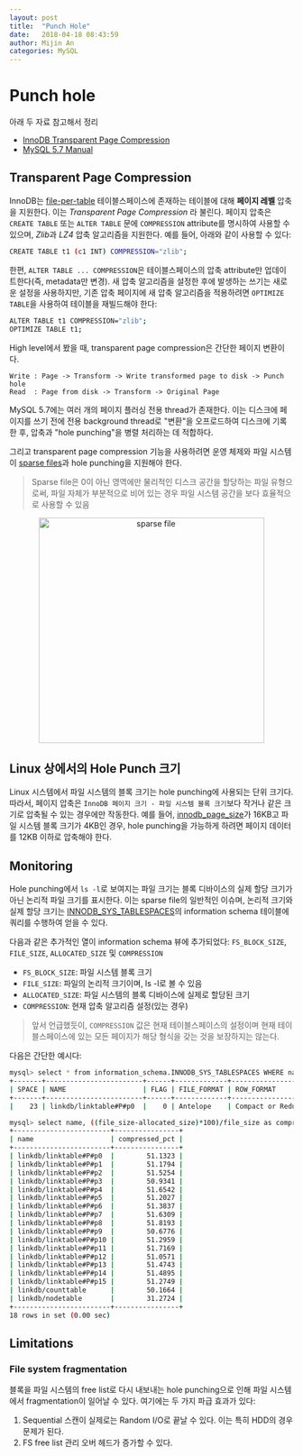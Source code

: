 ```yaml
---
layout: post
title:  "Punch Hole"
date:   2018-04-18 08:43:59
author: Mijin An
categories: MySQL
---
```


# Punch hole

아래 두 자료 참고해서 정리
- [InnoDB Transparent Page Compression](https://mysqlserverteam.com/innodb-transparent-page-compression/)
- [MySQL 5.7 Manual](https://dev.mysql.com/doc/refman/5.7/en/innodb-page-compression.html)

## Transparent Page Compression

InnoDB는 [file-per-table](https://dev.mysql.com/doc/refman/8.0/en/glossary.html#glos_file_per_table) 테이블스페이스에 존재하는 테이블에 대해 **페이지 레벨** 압축을 지원한다. 이는 *Transparent Page Compression* 라 불린다. 페이지 압축은 `CREATE TABLE` 또는 `ALTER TABLE` 문에 `COMPRESSION` attribute를 명시하여 사용할 수 있으며, *Zlib*과 *LZ4* 압축 알고리즘을 지원한다. 예를 들어, 아래와 같이 사용할 수 있다:

```bash
CREATE TABLE t1 (c1 INT) COMPRESSION="zlib";
```

한편, `ALTER TABLE ... COMPRESSION`은 테이블스페이스의 압축 attribute만 업데이트한다(즉, metadata만 변경). 새 압축 알고리즘을 설정한 후에 발생하는 쓰기는 새로운 설정을 사용하지만, 기존 압축 페이지에 새 압축 알고리즘을 적용하려면 `OPTIMIZE TABLE`을 사용하여 테이블을 재빌드해야 한다:

```bash
ALTER TABLE t1 COMPRESSION="zlib";
OPTIMIZE TABLE t1;
```

High level에서 봤을 때, transparent page compression은 간단한 페이지 변환이다.

```
Write : Page -> Transform -> Write transformed page to disk -> Punch hole
Read  : Page from disk -> Transform -> Original Page
```

MySQL 5.7에는 여러 개의 페이지 플러싱 전용 thread가 존재한다. 이는 디스크에 페이지를 쓰기 전에 전용 background thread로 "변환"을 오프로드하여 디스크에 기록한 후, 압축과 "hole punching"을 병렬 처리하는 데 적합하다.

그리고 transparent page compression 기능을 사용하려면 운영 체제와 파일 시스템이 [sparse files](https://en.wikipedia.org/wiki/Sparse_file)과 hole punching을 지원해야 한다.

> Sparse file은 0이 아닌 영역에만 물리적인 디스크 공간을 할당하는 파일 유형으로써, 파일 자체가 부분적으로 비어 있는 경우 파일 시스템 공간을 보다 효율적으로 사용할 수 있음

<p align="center">
<img src="https://upload.wikimedia.org/wikipedia/commons/thumb/9/9f/Sparse_file_%28en%29.svg/1024px-Sparse_file_%28en%29.svg.png" alt="sparse file" width="400" />
</p>

## Linux 상에서의 Hole Punch 크기

Linux 시스템에서 파일 시스템의 블록 크기는 hole punching에 사용되는 단위 크기다. 따라서, 페이지 압축은 `InnoDB 페이지 크기 - 파일 시스템 블록 크기`보다 작거나 같은 크기로 압축될 수 있는 경우에만 작동한다. 예를 들어, [innodb_page_size](https://dev.mysql.com/doc/refman/5.7/en/innodb-parameters.html#sysvar_innodb_page_size)가 16KB고 파일 시스템 블록 크기가 4KB인 경우, hole punching을 가능하게 하려면 페이지 데이터를 12KB 이하로 압축해야 한다.

## Monitoring

Hole punching에서 `ls -l`로 보여지는 파일 크기는 블록 디바이스의 실제 할당 크기가 아닌 논리적 파일 크기를 표시한다. 이는 sparse file의 일반적인 이슈며, 논리적 크기와 실제 할당 크기는 [INNODB_SYS_TABLESPACES](https://dev.mysql.com/doc/refman/5.7/en/innodb-sys-tablespaces-table.html)의 information schema 테이블에 쿼리를 수행하여 얻을 수 있다.

다음과 같은 추가적인 열이 information schema 뷰에 추가되었다: `FS_BLOCK_SIZE`, `FILE_SIZE`, `ALLOCATED_SIZE` 및 `COMPRESSION`

- `FS_BLOCK_SIZE`: 파일 시스템 블록 크기
- `FILE_SIZE`: 파일의 논리적 크기이며, ls -l로 볼 수 있음
- `ALLOCATED_SIZE`: 파일 시스템의 블록 디바이스에 실제로 할당된 크기
- `COMPRESSION`: 현재 압축 알고리즘 설정(있는 경우)

> 앞서 언급했듯이, `COMPRESSION` 값은 현재 테이블스페이스의 설정이며 현재 테이블스페이스에 있는 모든 페이지가 해당 형식을 갖는 것을 보장하지는 않는다.

다음은 간단한 예시다:

```bash
mysql> select * from information_schema.INNODB_SYS_TABLESPACES WHERE name like 'linkdb%';
+-------+------------------------+------+-------------+----------------------+-----------+---------------+------------+---------------+-------------+----------------+-------------+
| SPACE | NAME                   | FLAG | FILE_FORMAT | ROW_FORMAT           | PAGE_SIZE | ZIP_PAGE_SIZE | SPACE_TYPE | FS_BLOCK_SIZE | FILE_SIZE   | ALLOCATED_SIZE | COMPRESSION |
+-------+------------------------+------+-------------+----------------------+-----------+---------------+------------+---------------+-------------+----------------+-------------+
|    23 | linkdb/linktable#P#p0  |    0 | Antelope    | Compact or Redundant |     16384 |             0 | Single     |           512 |  4861198336 |     2376154112 | LZ4         |
```

```bash
mysql> select name, ((file_size-allocated_size)*100)/file_size as compressed_pct from information_schema.INNODB_SYS_TABLESPACES WHERE name like 'linkdb%';
+------------------------+----------------+
| name                   | compressed_pct |
+------------------------+----------------+
| linkdb/linktable#P#p0  |        51.1323 |
| linkdb/linktable#P#p1  |        51.1794 |
| linkdb/linktable#P#p2  |        51.5254 |
| linkdb/linktable#P#p3  |        50.9341 |
| linkdb/linktable#P#p4  |        51.6542 |
| linkdb/linktable#P#p5  |        51.2027 |
| linkdb/linktable#P#p6  |        51.3837 |
| linkdb/linktable#P#p7  |        51.6309 |
| linkdb/linktable#P#p8  |        51.8193 |
| linkdb/linktable#P#p9  |        50.6776 |
| linkdb/linktable#P#p10 |        51.2959 |
| linkdb/linktable#P#p11 |        51.7169 |
| linkdb/linktable#P#p12 |        51.0571 |
| linkdb/linktable#P#p13 |        51.4743 |
| linkdb/linktable#P#p14 |        51.4895 |
| linkdb/linktable#P#p15 |        51.2749 |
| linkdb/counttable      |        50.1664 |
| linkdb/nodetable       |        31.2724 |
+------------------------+----------------+
18 rows in set (0.00 sec)
```

## Limitations

### File system fragmentation

블록을 파일 시스템의 free list로 다시 내보내는 hole punching으로 인해 파일 시스템에서 fragmentation이 일어날 수 있다. 여기에는 두 가지 파급 효과가 있다:

1. Sequential 스캔이 실제로는 Random I/O로 끝날 수 있다. 이는 특히 HDD의 경우 문제가 된다.
2. FS free list 관리 오버 헤드가 증가할 수 있다.
